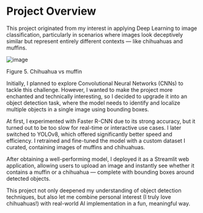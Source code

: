 # Project Overview
This project originated from my interest in applying Deep Learning to image classification, particularly in scenarios where images look deceptively similar but represent entirely different contexts — like chihuahuas and muffins.

![image](https://github.com/user-attachments/assets/a8b73ef5-82ce-401b-8df5-87a04078393a)

Figure 5. Chihuahua vs muffin


Initially, I planned to explore Convolutional Neural Networks (CNNs) to tackle this challenge. However, I wanted to make the project more enchanted and technically interesting, so I decided to upgrade it into an object detection task, where the model needs to identify and localize multiple objects in a single image using bounding boxes.

At first, I experimented with Faster R-CNN due to its strong accuracy, but it turned out to be too slow for real-time or interactive use cases. I later switched to YOLOv8, which offered significantly better speed and efficiency. I retrained and fine-tuned the model with a custom dataset I curated, containing images of muffins and chihuahuas.

After obtaining a well-performing model, I deployed it as a Streamlit web application, allowing users to upload an image and instantly see whether it contains a muffin or a chihuahua — complete with bounding boxes around detected objects.

This project not only deepened my understanding of object detection techniques, but also let me combine personal interest (I truly love chihuahuas!) with real-world AI implementation in a fun, meaningful way.
